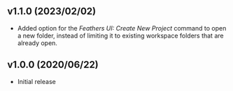 ## v1.1.0 (2023/02/02)

- Added option for the _Feathers UI: Create New Project_ command to open a new folder, instead of limiting it to existing workspace folders that are already open.

## v1.0.0 (2020/06/22)

- Initial release

